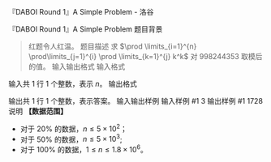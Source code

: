 



『DABOI Round 1』A Simple Problem - 洛谷














『DABOI Round 1』A Simple Problem
题目背景
> 红题令人红温。
题目描述
求 $\prod \limits_{i=1}^{n} \prod\limits_{j=1}^{i} \prod \limits_{k=1}^{j} k^k$ 对 $998244353$ 取模后的值。
输入输出格式
输入格式

输入共 $1$ 行 $1$ 个整数，表示 $n$。
输出格式

输出共 $1$ 行 $1$ 个整数，表示答案。
输入输出样例
输入样例 #1
3
输出样例 #1
1728
说明
**【数据范围】**

- 对于 $20\%$ 的数据，$n\leq5\times10^2$；
- 对于 $50\%$ 的数据，$n\leq5\times10^3$;
- 对于 $100\%$ 的数据，$1\leq n\leq1.8\times10^6$。






